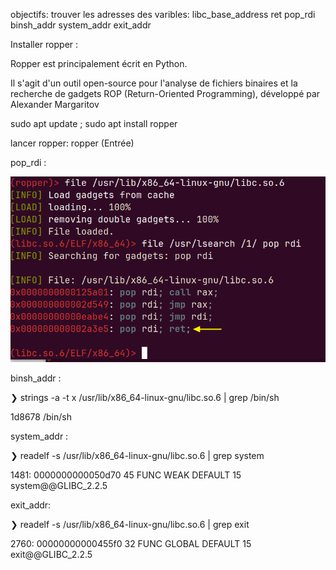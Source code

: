 objectifs: trouver les adresses des varibles:
libc_base_address
ret
pop_rdi
binsh_addr
system_addr
exit_addr

Installer ropper : 

Ropper est principalement écrit en Python. 

Il s'agit d'un outil open-source pour l'analyse de fichiers binaires et la recherche de gadgets ROP (Return-Oriented Programming), développé par Alexander Margaritov

sudo apt update ; sudo apt install ropper

lancer ropper: ropper (Entrée)

pop_rdi :

![poprdi gadget](https://raw.githubusercontent.com/adell2024/intro_securite_info/master/02-ret2libc/images/poprdi.png)


binsh_addr :

❯ strings -a -t x /usr/lib/x86_64-linux-gnu/libc.so.6 | grep /bin/sh

 1d8678 /bin/sh

system_addr :

❯ readelf -s  /usr/lib/x86_64-linux-gnu/libc.so.6 | grep system

  1481: 0000000000050d70    45 FUNC    WEAK   DEFAULT   15 system@@GLIBC_2.2.5

exit_addr:

❯ readelf -s  /usr/lib/x86_64-linux-gnu/libc.so.6 | grep exit

2760: 00000000000455f0    32 FUNC    GLOBAL DEFAULT   15 exit@@GLIBC_2.2.5







